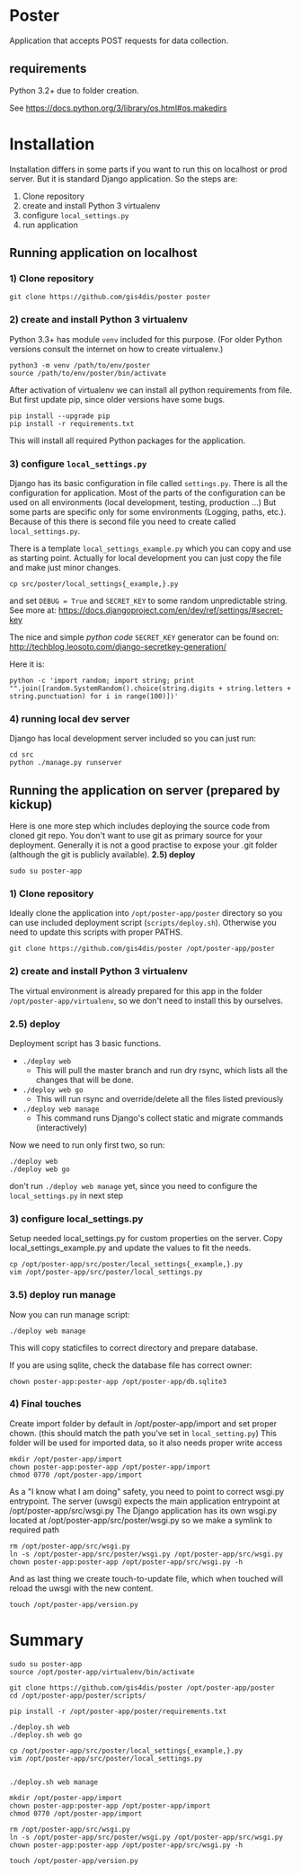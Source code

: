 # Poster
Application that accepts POST requests for data collection.

## requirements

Python 3.2+ due to folder creation.

See https://docs.python.org/3/library/os.html#os.makedirs

# Installation
Installation differs in some parts if you want to run this on localhost or prod server.
But it is standard Django application. So the steps are:

1) Clone repository
2) create and install Python 3 virtualenv
3) configure `local_settings.py`
4) run application


## Running application on localhost

### 1) Clone repository
```
git clone https://github.com/gis4dis/poster poster
```

### 2) create and install Python 3 virtualenv

Python 3.3+ has module `venv` included for this purpose. (For older Python versions
consult the internet on how to create virtualenv.)

```
python3 -m venv /path/to/env/poster
source /path/to/env/poster/bin/activate
```

After activation of virtualenv we can install all python requirements from file.
But first update pip, since older versions have some bugs.
```
pip install --upgrade pip
pip install -r requirements.txt
```

This will install all required Python packages for the application.

### 3) configure `local_settings.py`
Django has its basic configuration in file called `settings.py`. There is all the 
configuration for application. Most of the parts of the configuration can be used
on all environments (local development, testing, production ...) But some parts 
are specific only for some environments (Logging, paths, etc.). Because of this
there is second file you need to create called `local_settings.py`.

There is a template `local_settings_example.py` which you can copy and use as 
starting point. Actually for local development you can just copy the file and 
make just minor changes.

```
cp src/poster/local_settings{_example,}.py
```

and set `DEBUG = True` and `SECRET_KEY` to some random unpredictable string.
See more at: https://docs.djangoproject.com/en/dev/ref/settings/#secret-key

The nice and simple *python code* `SECRET_KEY` generator can be found on:
http://techblog.leosoto.com/django-secretkey-generation/

Here it is:
```
python -c 'import random; import string; print "".join([random.SystemRandom().choice(string.digits + string.letters + string.punctuation) for i in range(100)])'
```

### 4) running local dev server
Django has local development server included so you can just run:
```
cd src
python ./manage.py runserver
```

## Running the application on server (prepared by kickup)

Here is one more step which includes deploying the source code from cloned git repo. 
You don't want to use git as primary source for your deployment. Generally it is not
a good practise to expose your .git folder (although the git is publicly available). 
**2.5) deploy**

```
sudo su poster-app
```

### 1) Clone repository
Ideally clone the application into `/opt/poster-app/poster` directory so you can use 
included deployment script (`scripts/deploy.sh`). 
Otherwise you need to update this scripts with proper PATHS.

```
git clone https://github.com/gis4dis/poster /opt/poster-app/poster
```

### 2) create and install Python 3 virtualenv

The virtual environment is already prepared for this app in the folder 
`/opt/poster-app/virtualenv`, so we don't need to install this by ourselves.


### 2.5) deploy
Deployment script has 3 basic functions.

* `./deploy web`
  * This will pull the master branch and run dry rsync, which lists all the changes that will be done.
* `./deploy web go`
  * This will run rsync and override/delete all the files listed previously
* `./deploy web manage`
  * This command runs Django's collect static and migrate commands (interactively)
  
Now we need to run only first two, so run:
```
./deploy web
./deploy web go
```
don't run `./deploy web manage` yet, since you need to configure the `local_settings.py` in next step
  
### 3) configure local_settings.py
Setup needed local_settings.py for custom properties on the server.
Copy local_settings_example.py and update the values to fit the needs.

```
cp /opt/poster-app/src/poster/local_settings{_example,}.py
vim /opt/poster-app/src/poster/local_settings.py
```

### 3.5) deploy run manage
Now you can run manage script:
```
./deploy web manage
```

This will copy staticfiles to correct directory and prepare database.

If you are using sqlite, check the database file has correct owner:
```
chown poster-app:poster-app /opt/poster-app/db.sqlite3
```

### 4) Final touches

Create import folder by default in /opt/poster-app/import and set proper chown. 
(this should match the path you've set in `local_setting.py`)
This folder will be used for imported data, so it also needs proper write access

```
mkdir /opt/poster-app/import
chown poster-app:poster-app /opt/poster-app/import
chmod 0770 /opt/poster-app/import
```

As a "I know what I am doing" safety, you need to point to correct wsgi.py entrypoint.
The server (uwsgi) expects the main application entrypoint at /opt/poster-app/src/wsgi.py
The Django application has its own wsgi.py located at /opt/poster-app/src/poster/wsgi.py
so we make a symlink to required path

```
rm /opt/poster-app/src/wsgi.py
ln -s /opt/poster-app/src/poster/wsgi.py /opt/poster-app/src/wsgi.py
chown poster-app:poster-app /opt/poster-app/src/wsgi.py -h 
```

And as last thing we create touch-to-update file, which when touched will reload 
the uwsgi with the new content.
```
touch /opt/poster-app/version.py
```

# Summary
```
sudo su poster-app
source /opt/poster-app/virtualenv/bin/activate

git clone https://github.com/gis4dis/poster /opt/poster-app/poster
cd /opt/poster-app/poster/scripts/

pip install -r /opt/poster-app/poster/requirements.txt

./deploy.sh web
./deploy.sh web go

cp /opt/poster-app/src/poster/local_settings{_example,}.py
vim /opt/poster-app/src/poster/local_settings.py


./deploy.sh web manage

mkdir /opt/poster-app/import
chown poster-app:poster-app /opt/poster-app/import
chmod 0770 /opt/poster-app/import

rm /opt/poster-app/src/wsgi.py
ln -s /opt/poster-app/src/poster/wsgi.py /opt/poster-app/src/wsgi.py
chown poster-app:poster-app /opt/poster-app/src/wsgi.py -h 

touch /opt/poster-app/version.py

```